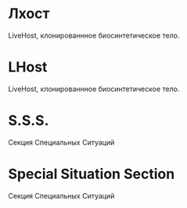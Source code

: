 # Лхост
LiveHost, клонированнное биосинтетическое тело.
# LHost
LiveHost, клонированнное биосинтетическое тело.

# S.S.S.
Секция Специальных Ситуаций
# Special Situation Section
Секция Специальных Ситуаций